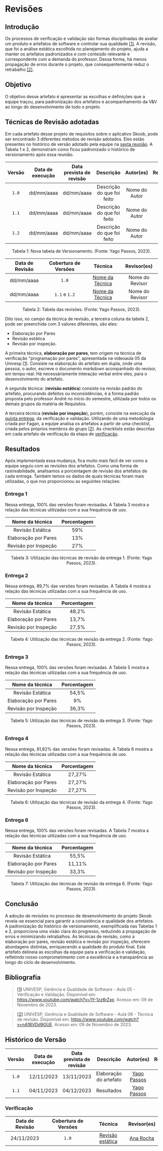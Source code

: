 # Revisões 

## Introdução
Os processos de verificação e validação são formas disciplinadas de avaliar um produto e artefatos de software e controlar sua qualidade <a id="a" href="#aa">[1]</a>. A revisão, que foi a análise estática escolhida no planejamento do projeto, ajuda a manter os artefatos padronizados e com conteúdo relevante e correspondente com a demanda do professor. Dessa forma, há menos propagação de erros durante o projeto, que consequentemente reduz o retrabalho <a id="b" href="#bb">[2]</a>.

## Objetivo
O objetivo desse artefato é apresentar as escolhas e definições que a equipe traçou, para padronização dos artefatos e acompanhamento da V&V ao longo do desenvolvimento de todo o projeto.

## Técnicas de Revisão adotadas
Em cada artefato desse projeto de requisitos sobre o aplicativo Skoob, pode ser encontrado 3 diferentes métodos de revisão adotados. Eles estão presentes no histórico de versão adotado pela equipe na [sexta reunião](../atas/reuniao06.md). A Tabela 1 e 2, demonstram como ficou padronizado o histórico de versionamento após essa reunião.

| Versão | Data de execução | Data prevista de revisão |       Descrição      |         Autor(es)      |       Revisado          |
| :----: | :--------------: | :-------------: | :------------------------: | :----------------: | :-----------: |
| `1.0`  |    dd/mm/aaaa    |   dd/mm/aaaa    |   Descrição do que foi feito    | Nome do Autor | <input type="checkbox" enabled checked /> |
| `1.1`  |    dd/mm/aaaa    |   dd/mm/aaaa    |   Descrição do que foi feito    | Nome do Autor | <input type="checkbox" enabled checked /> |
| `1.2`  |    dd/mm/aaaa    |   dd/mm/aaaa    |   Descrição do que foi feito    | Nome do Autor | <input type="checkbox" enabled checked /> |

<div style="text-align: center">
<p> Tabela 1: Nova tabela de Versionamento. (Fonte: Yago Passos, 2023).</p>
</div>

| Data de Revisão | Cobertura de Versões  |          Técnica         |     Revisor(es)    |
| :------------: | :-------------: | :--------------------------: |  :---------------: |
|   dd/mm/aaaa   |    `1.0`   |    [Nome da Técnica](https://requisitos-de-software.github.io/2023.2-Skoob/verificacao/revisoes/)     |  Nome do Revisor |
|   dd/mm/aaaa   |  `1.1` e `1.2` |    [Nome da Técnica](https://requisitos-de-software.github.io/2023.2-Skoob/verificacao/revisoes/)     |  Nome do Revisor |

<div style="text-align: center">
<p> Tabela 2: Tabela das revisões. (Fonte: Yago Passos, 2023).</p>
</div>

Dito isso, no campo da técnica de revisão, a terceira coluna da tabela 2, pode ser preenchida com 3 valores diferentes, são eles:

- Elaboração por Pares
- Revisão estática
- Revisão por inspeção.

A primeira técnica, **elaboração por pares**, tem origem na técnica de verificação "programação por pares", apresentada na vídeoaula 05 da Univesp <a id="a" href="#aa">[1]</a>. Consiste na elaboração do artefato em dupla, onde uma pessoa, o autor, escreve o documento *markdown* acompanhado do revisor, em tempo real. Há necessáriamente interação verbal entre eles, para o desenvolvimento do artefato.

A segunda técnica: (**revisão estática**) consiste na revisão padrão do artefato, procurando defeitos ou inconsistências, é a forma padrão proposta pelo professor André no início do semestre, utilizada por todos os demais grupos da matéria de Requisitos.

A terceira técnica (**revisão por inspeção**), porém, consiste na execução da [quinta entrega](#verificação), da verificação e validação. Utilizando de uma metodologia criada por Fagan, a equipe analisa os artefatos a partir de uma checklist, criada pelos próprios membros do grupo <a id="b" href="#bb">[2]</a>. As checklists estão descritas em cada artefato de verificação da etapa de [verificação](#verificação).

## Resultados

Após implementada essa mudança, fica muito mais fácil de ver como a equipe seguiu com as revisões dos artefatos. Como uma forma de rastreabilidade, analisamos a porcentagem de revisão dos artefatos de cada entrega. Também temos os dados de quais técnicas foram mais utilizadas, o que nos proporcionou as seguintes relações:

### Entrega 1
Nessa entrega, 100% das versões foram revisadas. A Tabela 3 mostra a relação das técnicas utilizadas com a sua frequência de uso.

| Nome da técnica | Porcentagem | 
| :----: | :--------------: | 
| Revisão Estática |    59%   |  
| Elaboração por Pares  |    13%    |  
| Revisão por Inspeção |    27%    | 

<div style="text-align: center">
<p> Tabela 3: Utilização das técnicas de revisão da entrega 1. (Fonte: Yago Passos, 2023).</p>
</div>

### Entrega 2
Nessa entrega, 89,7% das versões foram revisadas. A Tabela 4 mostra a relação das técnicas utilizadas com a sua frequência de uso.

| Nome da técnica | Porcentagem | 
| :----: | :--------------: | 
| Revisão Estática |    48,2%   |  
| Elaboração por Pares  |    13,7%    |  
| Revisão por Inspeção |    27,5%    | 

<div style="text-align: center">
<p> Tabela 4: Utilização das técnicas de revisão da entrega 2. (Fonte: Yago Passos, 2023).</p>
</div>

### Entrega 3
Nessa entrega, 100% das versões foram revisadas. A Tabela 5 mostra a relação das técnicas utilizadas com a sua frequência de uso.

| Nome da técnica | Porcentagem | 
| :----: | :--------------: | 
| Revisão Estática |    54,5%   |  
| Elaboração por Pares  |    9%    |  
| Revisão por Inspeção |    36,3%    | 

<div style="text-align: center">
<p> Tabela 5: Utilização das técnicas de revisão da entrega 3. (Fonte: Yago Passos, 2023).</p>
</div>

### Entrega 4
Nessa entrega, 81,82% das versões foram revisadas. A Tabela 6 mostra a relação das técnicas utilizadas com a sua frequência de uso.

| Nome da técnica | Porcentagem | 
| :----: | :--------------: | 
| Revisão Estática |    27,27%   |  
| Elaboração por Pares  |    27,27%   |  
| Revisão por Inspeção |   27,27%    | 

<div style="text-align: center">
<p> Tabela 6: Utilização das técnicas de revisão da entrega 4. (Fonte: Yago Passos, 2023).</p>
</div>

### Entrega 6
Nessa entrega, 100% das versões foram revisadas. A Tabela 7 mostra a relação das técnicas utilizadas com a sua frequência de uso.

| Nome da técnica | Porcentagem | 
| :----: | :--------------: | 
| Revisão Estática |    55,5%   |  
| Elaboração por Pares  |    11,11%   |  
| Revisão por Inspeção |   33,3%    | 

<div style="text-align: center">
<p> Tabela 7: Utilização das técnicas de revisão da entrega 6. (Fonte: Yago Passos, 2023).</p>
</div>

## Conclusão

A adoção de revisões no processo de desenvolvimento do projeto Skoob revela-se essencial para garantir a consistência e qualidade dos artefatos. A padronização do histórico de versionamento, exemplificada nas Tabelas 1 e 2, proporciona uma visão clara do progresso, reduzindo a propagação de erros e minimizando retrabalhos. As técnicas de revisão, como a elaboração por pares, revisão estática e revisão por inspeção, oferecem abordagens distintas, enriquecendo a qualidade do produto final. Este artefato delineia as escolhas da equipe para a verificação e validação, refletindo nosso comprometimento com a excelência e a transparência ao longo do ciclo de desenvolvimento.

## Bibliografia

> <a id="aa" href="#a">[1]</a> UNIVESP, Gerência e Qualidade de Software - Aula 05 - Verificação e Validação. Disponível em: <https://www.youtube.com/watch?v=1Y-1zz6rZxo>. Acesso em: 09 de Novembro de 2023.

> <a id="bb" href="#b">[2]</a> UNIVESP, Gerência e Qualidade de Software - Aula 06 - Técnica de revisão. Disponível em: <https://www.youtube.com/watch?v=nA1BVDd9GUE>. Acesso em: 09 de Novembro de 2023.

## Histórico de Versão

| Versão | Data de execução | Data prevista de revisão |       Descrição      |         Autor(es)      |       Revisado          |
| :----: | :--------------: | :-------------: | :------------------------: | :----------------: | :-----------: |
| `1.0`  |    12/11/2023    |   13/11/2023    |   Elaboração do artefato    | [Yago Passos](https://github.com/yagompassos) | <input type="checkbox" enabled checked /> |
| `1.1`  |    04/11/2023    |   04/12/2023    |  Resultados    | [Yago Passos](https://github.com/yagompassos) | <input type="checkbox" enabled checked /> |

### Verificação

| Data de Revisão | Cobertura de Versões  |          Técnica         |     Revisor(es)    |
| :------------: | :-------------: | :--------------------------: |  :---------------: |
|   24/11/2023   |    `1.0`   |   [Revisão estática](https://requisitos-de-software.github.io/2023.2-Skoob/verificacao/revisoes/)  |  [Ana Rocha](https://github.com/anaaroch) |
